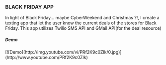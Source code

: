 <h3>BLACK FRIDAY APP</h3>
<p>In light of Black Friday... maybe CyberWeekend and Christmas ?!, I create a texting app that let the user know the current deals of the stores for Black Friday. This app utilizes Twilio SMS API and GMail API(for the deal resource)</p>

<h5>Demo</h5>
[![Demo](http://img.youtube.com/vi/PRf2K9c0Zlk/0.jpg)](http://www.youtube.com/PRf2K9c0Zlk)
